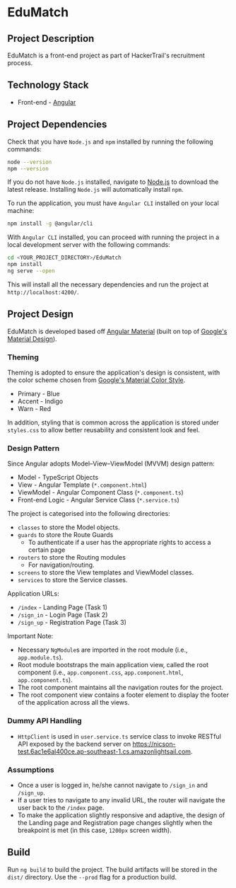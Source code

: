 # EduMatch
## Project Description
EduMatch is a front-end project as part of HackerTrail's recruitment process.

## Technology Stack
- Front-end - [Angular]

## Project Dependencies
Check that you have `Node.js` and `npm` installed by running the following commands:
```sh
node --version
npm --version
```

If you do not have `Node.js` installed, navigate to [Node.js] to download the latest release. Installing `Node.js` will automatically install `npm`.

To run the application, you must have `Angular CLI` installed on your local machine:
```sh
npm install -g @angular/cli
```

With `Angular CLI` installed, you can proceed with running the project in a local development server with the following commands:
```sh
cd <YOUR_PROJECT_DIRECTORY>/EduMatch
npm install
ng serve --open
```
This will install all the necessary dependencies and run the project at `http://localhost:4200/`.

## Project Design
EduMatch is developed based off [Angular Material] (built on top of [Google's Material Design]).

### Theming
Theming is adopted to ensure the application's design is consistent, with the color scheme chosen from [Google's Material Color Style].
- Primary - Blue
- Accent - Indigo
- Warn - Red

In addition, styling that is common across the application is stored under `styles.css` to allow better reusability and consistent look and feel.

### Design Pattern
Since Angular adopts Model–View–ViewModel (MVVM) design pattern:
- Model - TypeScript Objects
- View - Angular Template (`*.component.html`)
- ViewModel - Angular Component Class (`*.component.ts`)
- Front-end Logic - Angular Service Class (`*.service.ts`)

The project is categorised into the following directories:
- `classes` to store the Model objects.
- `guards` to store the Route Guards
    - To authenticate if a user has the appropriate rights to access a certain page
- `routers` to store the Routing modules
    - For navigation/routing.
- `screens` to store the View templates and ViewModel classes.
- `services` to store the Service classes.

Application URLs:
- `/index` - Landing Page (Task 1)
- `/sign_in` - Login Page (Task 2)
- `/sign_up` - Registration Page (Task 3)

Important Note:
- Necessary `NgModule`s are imported in the root module (i.e., `app.module.ts`).
- Root module bootstraps the main application view, called the root component (i.e., `app.component.css`, `app.component.html`, `app.component.ts`).
- The root component maintains all the navigation routes for the project.
- The root component view contains a footer element to display the footer of the application across all the views.

### Dummy API Handling
- `HttpClient` is used in `user.service.ts` service class to invoke RESTful API exposed by the backend server on https://nicson-test.6ac1e6al400ce.ap-southeast-1.cs.amazonlightsail.com.

### Assumptions
- Once a user is logged in, he/she cannot navigate to `/sign_in` and `/sign_up`.
- If a user tries to navigate to any invalid URL, the router will navigate the user back to the `/index` page.
- To make the application slightly responsive and adaptive, the design of the Landing page and Registration page changes slightly when the breakpoint is met (in this case, `1200px` screen width).


## Build

Run `ng build` to build the project. The build artifacts will be stored in the `dist/` directory. Use the `--prod` flag for a production build.

   [Angular]: <https://angular.io/>
   [Node.js]: <https://nodejs.org/en/>
   [Angular Material]: <https://material.angular.io/>
   [Google's Material Design]: <https://material.io/>
   [Google's Material Color Style]: <https://material.io/archive/guidelines/style/color.html#color-color-palette>
